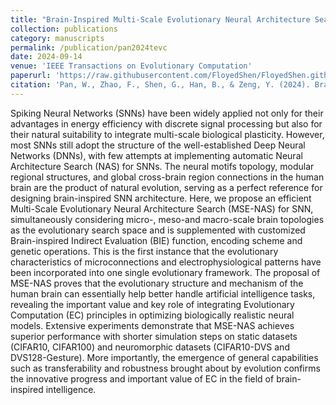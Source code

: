 ```yaml
---
title: "Brain-Inspired Multi-Scale Evolutionary Neural Architecture Search for Deep Spiking Neural Networks"
collection: publications
category: manuscripts
permalink: /publication/pan2024tevc
date: 2024-09-14
venue: 'IEEE Transactions on Evolutionary Computation'
paperurl: 'https://raw.githubusercontent.com/FloyedShen/FloyedShen.github.io/master/files/pan2024tevc.pdf'
citation: 'Pan, W., Zhao, F., Shen, G., Han, B., & Zeng, Y. (2024). Brain-Inspired Multi-Scale Evolutionary Neural Architecture Search for Deep Spiking Neural Networks. IEEE Transactions on Evolutionary Computation.'
---
```


Spiking Neural Networks (SNNs) have been widely applied not only for their advantages in energy efficiency with discrete signal processing but also for their natural suitability to integrate multi-scale biological plasticity. However, most SNNs still adopt the structure of the well-established Deep Neural Networks (DNNs), with few attempts at implementing automatic Neural Architecture Search (NAS) for SNNs. The neural motifs topology, modular regional structures, and global cross-brain region connections in the human brain are the product of natural evolution, serving as a perfect reference for designing brain-inspired SNN architecture. Here, we propose an efficient Multi-Scale Evolutionary Neural Architecture Search (MSE-NAS) for SNN, simultaneously considering micro-, meso-and macro-scale brain topologies as the evolutionary search space and is supplemented with customized Brain-inspired Indirect Evaluation (BIE) function, encoding scheme and genetic operations. This is the first instance that the evolutionary characteristics of microconnections and electrophysiological patterns have been incorporated into one single evolutionary framework. The proposal of MSE-NAS proves that the evolutionary structure and mechanism of the human brain can essentially help better handle artificial intelligence tasks, revealing the important value and key role of integrating Evolutionary Computation (EC) principles in optimizing biologically realistic neural models. Extensive experiments demonstrate that MSE-NAS achieves superior performance with shorter simulation steps on static datasets (CIFAR10, CIFAR100) and neuromorphic datasets (CIFAR10-DVS and DVS128-Gesture). More importantly, the emergence of general capabilities such as transferability and robustness brought about by evolution confirms the innovative progress and important value of EC in the field of brain-inspired intelligence.